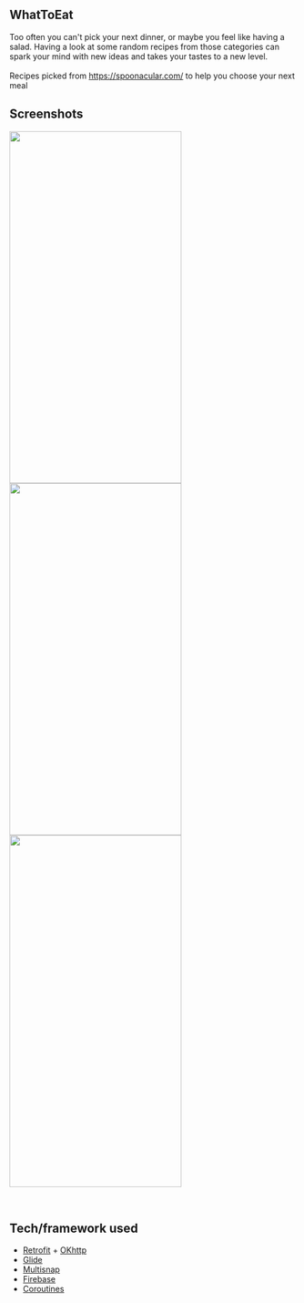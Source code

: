## WhatToEat
Too often you can't pick your next dinner, or maybe you feel like having a salad. Having a look at some random recipes from those categories can spark your mind with new ideas and takes your tastes to a new level. <br /> <br /> Recipes picked from https://spoonacular.com/ to help you choose your next meal

## Screenshots
<a href="url"><img src="https://user-images.githubusercontent.com/49025519/186153633-7835916b-b7f2-44cc-8763-cdde58e76f29.png" height="618" width="302" ></a>
<a href="url"><img src="https://user-images.githubusercontent.com/49025519/188587110-8d425d36-c0c2-40b8-8b57-6bad4489b69d.png" height="618" width="302" ></a>
<a href="url"><img src="https://user-images.githubusercontent.com/49025519/188588048-0b1494c8-b42e-47fe-89dd-23ed453b0b46.png" height="618" width="302" ></a>

<br />

## Tech/framework used

- [Retrofit](https://square.github.io/retrofit/) + [OKhttp](https://square.github.io/okhttp/)
- [Glide](https://github.com/bumptech/glide)
- [Multisnap](https://github.com/TakuSemba/MultiSnapRecyclerView)
- [Firebase](https://firebase.google.com/)
- [Coroutines](https://kotlinlang.org/docs/coroutines-overview.html)

